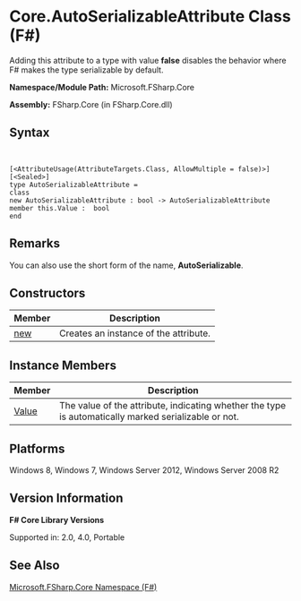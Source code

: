 # Core.AutoSerializableAttribute Class (F#)

Adding this attribute to a type with value **false** disables the behavior where F# makes the type serializable by default.

**Namespace/Module Path:** Microsoft.FSharp.Core

**Assembly:** FSharp.Core (in FSharp.Core.dll)


## Syntax


```


[<AttributeUsage(AttributeTargets.Class, AllowMultiple = false)>]
[<Sealed>]
type AutoSerializableAttribute =
class
new AutoSerializableAttribute : bool -> AutoSerializableAttribute
member this.Value :  bool
end

```



## Remarks
You can also use the short form of the name, **AutoSerializable**.


## Constructors


|Member|Description|
|------|-----------|
|[new](http://msdn.microsoft.com/en-us/library/e65517ad-2c75-45c2-8fa3-e5bde1d4d11c)|Creates an instance of the attribute.|

## Instance Members


|Member|Description|
|------|-----------|
|[Value](http://msdn.microsoft.com/en-us/library/d19bbae4-b44e-4f87-83cf-a03ecb37ad92)|The value of the attribute, indicating whether the type is automatically marked serializable or not.|

## Platforms
Windows 8, Windows 7, Windows Server 2012, Windows Server 2008 R2


## Version Information
**F# Core Library Versions**

Supported in: 2.0, 4.0, Portable




## See Also
[Microsoft.FSharp.Core Namespace &#40;F&#35;&#41;](Microsoft.FSharp.Core-Namespace-%28FSharp%29.md)

